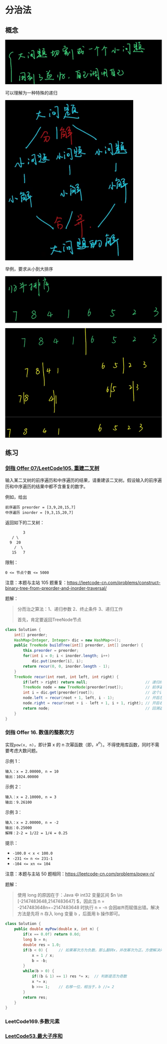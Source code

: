 # 分治法

## 概念

![image-20210513112624090](images/image-20210513112624090.png)

可以理解为一种特殊的递归

![image-20210513112702556](images/image-20210513112702556.png)

举例，要求从小到大排序

![image-20210513112737790](images/image-20210513112737790.png)



![image-20210513112840294](images/image-20210513112840294.png)

## 练习

### [剑指 Offer 07/LeetCode105. 重建二叉树](https://leetcode-cn.com/leetbook/read/illustration-of-algorithm/99lxci/)

输入某二叉树的前序遍历和中序遍历的结果，请重建该二叉树。假设输入的前序遍历和中序遍历的结果中都不含重复的数字。

例如，给出

```
前序遍历 preorder = [3,9,20,15,7]
中序遍历 inorder = [9,3,15,20,7]
```

返回如下的二叉树：

    		3
       / \
      9  20
        /  \
       15   7

限制：

`0 <= 节点个数 <= 5000`

注意：本题与主站 105 题重复：https://leetcode-cn.com/problems/construct-binary-tree-from-preorder-and-inorder-traversal/

题解：

> 分而治之算法：1、递归参数	2、终止条件	3、递归工作
>
> 首先，肯定要返回TreeNode节点

```java
class Solution {
    int[] preorder;
    HashMap<Integer, Integer> dic = new HashMap<>();
    public TreeNode buildTree(int[] preorder, int[] inorder) {
        this.preorder = preorder;
        for(int i = 0; i < inorder.length; i++)
            dic.put(inorder[i], i);
        return recur(0, 0, inorder.length - 1);
    }
    TreeNode recur(int root, int left, int right) {
        if(left > right) return null;                          // 递归终止
        TreeNode node = new TreeNode(preorder[root]);          // 前序遍历的第一个肯定是根节点，所以建立根节点
        int i = dic.get(preorder[root]);                       // 这个i就是索引（由中序遍历得到）。划分根节点、左子树、右子树
        node.left = recur(root + 1, left, i - 1);              // 开启左子树递归
        node.right = recur(root + i - left + 1, i + 1, right); // 开启右子树递归
        return node;                                           // 回溯返回根节点
    }
}
```



### 剑指 Offer 16. 数值的整数次方

实现` pow(x, n) `，即计算 x 的 n 次幂函数（即，$x^n$）。不得使用库函数，同时不需要考虑大数问题。

示例 1：

```
输入：x = 2.00000, n = 10
输出：1024.00000
```

示例 2：

```
输入：x = 2.10000, n = 3
输出：9.26100
```

示例 3：

```
输入：x = 2.00000, n = -2
输出：0.25000
解释：2-2 = 1/22 = 1/4 = 0.25
```


提示：

- `-100.0 < x < 100.0`
- `-231 <= n <= 231-1`
- `-104 <= xn <= 104`

注意：本题与主站 50 题相同：https://leetcode-cn.com/problems/powx-n/

题解：

>使用 long 的原因在于：Java 中 int32 变量区间 $n \in [-2147483648,2147483647] $，因此当 n = -2147483648n=−2147483648 时执行 n = -n 会因`越界`而赋值出错。解决方法是先将 n 存入 long 变量 b ，后面用 b 操作即可。

```java
class Solution {
    public double myPow(double x, int n) {
        if(x == 0.0f) return 0.0d;
        long b = n;
        double res = 1.0;
        if(b < 0) {		// 如果幂次方为负数，那么翻转x，并改幂次为正。方便解决问题
            x = 1 / x;
            b = -b;
        }
        while(b > 0) {
            if((b & 1) == 1) res *= x;	// 判断是否为奇数
            x *= x;
            b >>= 1;	// 右移一位，相当于，b //= 2
        }
        return res;
    }
}
```



### LeetCode169.多数元素

### [LeetCode53.最大子序和](https://leetcode-cn.com/problems/maximum-subarray) 







